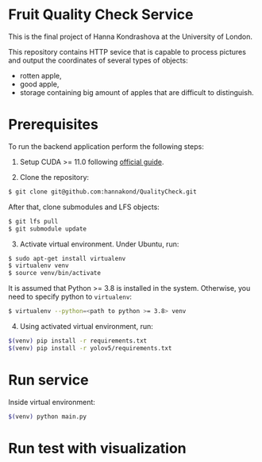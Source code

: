 # Fruit Quality Check Service

This is the final project of Hanna Kondrashova at the University of London.

This repository contains HTTP sevice that is capable to process pictures and
output the coordinates of several types of objects:
- rotten apple,
- good apple,
- storage containing big amount of apples that are difficult to distinguish.

# Prerequisites

To run the backend application perform the following steps:

1. Setup CUDA >= 11.0 following [official guide](https://docs.nvidia.com/cuda/cuda-installation-guide-linux/).

2. Clone the repository:

```bash
$ git clone git@github.com:hannakond/QualityCheck.git
```

After that, clone submodules and LFS objects:

```bash
$ git lfs pull
$ git submodule update
```

3. Activate virtual environment. Under Ubuntu, run:

```bash
$ sudo apt-get install virtualenv
$ virtualenv venv
$ source venv/bin/activate
```

It is assumed that Python >= 3.8 is installed in the system. Otherwise, you need to specify python to `virtualenv`:

```bash
$ virtualenv --python=<path to python >= 3.8> venv
```

4. Using activated virtual environment, run:

```bash
$(venv) pip install -r requirements.txt
$(venv) pip install -r yolov5/requirements.txt
```

# Run service

Inside virtual environment:

```bash
$(venv) python main.py
```

# Run test with visualization
